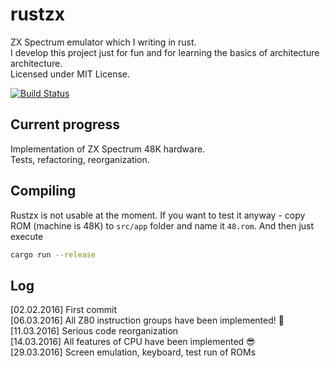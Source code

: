 # rustzx
ZX Spectrum emulator which I writing in rust.   
I develop this project just for fun and for learning the basics of architecture architecture.  
Licensed under MIT License.

[![Build Status](https://travis-ci.org/pacmancoder/rustzx.svg?branch=master)](https://travis-ci.org/pacmancoder/rustzx)

## Current progress
Implementation of ZX Spectrum 48K hardware.  
Tests, refactoring, reorganization.
## Compiling
Rustzx is not usable at the moment.
If you want to test it anyway - copy ROM (machine is 48K) to
`src/app` folder and name it `48.rom`.
And then just execute
```bash
cargo run --release
```
## Log
[02.02.2016] First commit  
[06.03.2016] All Z80 instruction groups have been implemented! :tada:  
[11.03.2016] Serious code reorganization  
[14.03.2016] All features of CPU have been implemented :sunglasses:  
[29.03.2016] Screen emulation, keyboard, test run of ROMs    
